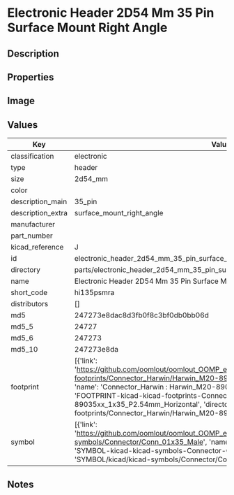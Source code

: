 # Electronic Header 2D54 Mm 35 Pin Surface Mount Right Angle

## Description

## Properties


## Image


## Values

| Key | Value |
| --- | --- |
| classification | electronic |
| type | header |
| size | 2d54_mm |
| color |  |
| description_main | 35_pin |
| description_extra | surface_mount_right_angle |
| manufacturer |  |
| part_number |  |
| kicad_reference | J |
| id | electronic_header_2d54_mm_35_pin_surface_mount_right_angle |
| directory | parts/electronic_header_2d54_mm_35_pin_surface_mount_right_angle |
| name | Electronic Header 2D54 Mm 35 Pin Surface Mount Right Angle |
| short_code | hi135psmra |
| distributors | [] |
| md5 | 247273e8dac8d3fb0f8c3bf0db0bb06d |
| md5_5 | 24727 |
| md5_6 | 247273 |
| md5_10 | 247273e8da |
| footprint | [{'link': 'https://github.com/oomlout/oomlout_OOMP_eda_V2/tree/main/FOOTPRINT/kicad/kicad-footprints/Connector_Harwin/Harwin_M20-89035xx_1x35_P2.54mm_Horizontal', 'name': 'Connector_Harwin : Harwin_M20-89035xx_1x35_P2.54mm_Horizontal', 'id': 'FOOTPRINT-kicad-kicad-footprints-Connector_Harwin-Harwin_M20-89035xx_1x35_P2.54mm_Horizontal', 'directory': 'FOOTPRINT/kicad/kicad-footprints/Connector_Harwin/Harwin_M20-89035xx_1x35_P2.54mm_Horizontal/'}] |
| symbol | [{'link': 'https://github.com/oomlout/oomlout_OOMP_eda_V2/tree/main/SYMBOL/kicad/kicad-symbols/Connector/Conn_01x35_Male', 'name': 'Connector : Conn_01x35_Male', 'id': 'SYMBOL-kicad-kicad-symbols-Connector-Conn_01x35_Male', 'directory': 'SYMBOL/kicad/kicad-symbols/Connector/Conn_01x35_Male/'}] |

## Notes

